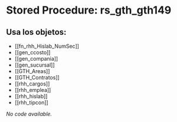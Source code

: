 # Stored Procedure: rs_gth_gth149

## Usa los objetos:
- [[fn_rhh_Hislab_NumSec]]
- [[gen_ccosto]]
- [[gen_compania]]
- [[gen_sucursal]]
- [[GTH_Areas]]
- [[GTH_Contratos]]
- [[rhh_cargos]]
- [[rhh_emplea]]
- [[rhh_hislab]]
- [[rhh_tipcon]]

*No code available.*
